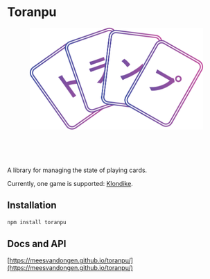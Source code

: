 # Toranpu

<p align="center">
<img src="https://raw.githubusercontent.com/meesvandongen/toranpu/main/packages/toranpu-docs/static/img/logo_toranpu.png" alt="toranpu" width="400px" />
</p>
<br />
<br />
<br />
<br />
A library for managing the state of playing cards.

Currently, one game is supported:
[Klondike](<https://en.wikipedia.org/wiki/Klondike_(solitaire)>).

## Installation

```bash
npm install toranpu
```

## Docs and API

[https://meesvandongen.github.io/toranpu/](https://meesvandongen.github.io/toranpu/)
